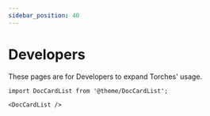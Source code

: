 ```yaml
---
sidebar_position: 40
---
```


# Developers

These pages are for Developers to expand Torches' usage.

```mdx-code-block
import DocCardList from '@theme/DocCardList';

<DocCardList />
```
